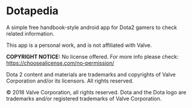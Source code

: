 # Dotapedia
A simple free handbook-style android app for Dota2 gamers to check related information.

This app is a personal work, and is not affiliated with Valve.

<b>COPYRIGHT NOTICE:</b> No license offered. For more info please check: https://choosealicense.com/no-permission/

Dota 2 content and materials are trademarks and copyrights of Valve Corporation and/or its licensors. All rights reserved.

© 2018 Valve Corporation, all rights reserved. Dota and the Dota logo are trademarks and/or registered trademarks of Valve Corporation.

